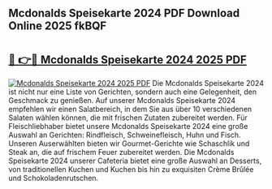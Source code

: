## Mcdonalds Speisekarte 2024 PDF Download Online 2025 fkBQF

# <h2><a href="http://gccnob.nevu.top/?p=Mcdonalds+Speisekarte+2024">🔗 👉🔴 Mcdonalds Speisekarte 2024 2025 PDF</a></h2>

[![Mcdonalds Speisekarte 2024 2025 PDF](https://i.imgur.com/dBaPXMq.png)](http://gccnob.nevu.top/?p=Mcdonalds+Speisekarte+2024)
Die Mcdonalds Speisekarte 2024 ist nicht nur eine Liste von Gerichten, sondern auch eine Gelegenheit, den Geschmack zu genießen. Auf unserer Mcdonalds Speisekarte 2024 empfehlen wir einen Salatbereich, in dem Sie aus über 10 verschiedenen Salaten wählen können, die mit frischen Zutaten zubereitet werden. Für Fleischliebhaber bietet unsere Mcdonalds Speisekarte 2024 eine große Auswahl an Gerichten: Rindfleisch, Schweinefleisch, Huhn und Fisch. Unseren Auserwählten bieten wir Gourmet-Gerichte wie Schaschlik und Steak an, die auf frischem Feuer zubereitet werden. Die Mcdonalds Speisekarte 2024 unserer Cafeteria bietet eine große Auswahl an Desserts, von traditionellen Kuchen und Kuchen bis hin zu exquisiten Crème Brûlée und Schokoladenrutschen.
